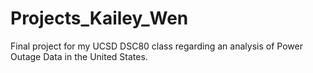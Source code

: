 # Projects_Kailey_Wen
Final project for my UCSD DSC80 class regarding an analysis of Power Outage Data in the United States.
